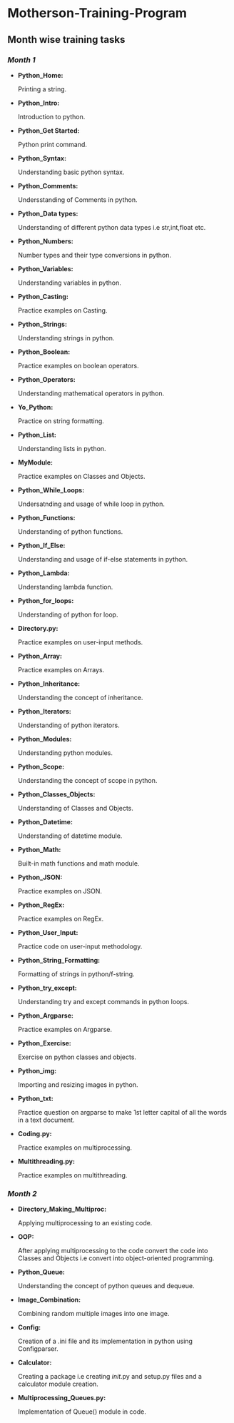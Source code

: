 # Motherson-Training-Program
## Month wise training tasks
### *Month 1*
- **Python_Home:**

    Printing a string.
- **Python_Intro:**

    Introduction to python.
- **Python_Get Started:**

    Python print command.
- **Python_Syntax:**

    Understanding basic python syntax.
- **Python_Comments:**

    Undersstanding of Comments in python.
- **Python_Data types:**

    Understanding of different python data types i.e str,int,float etc.
- **Python_Numbers:**

    Number types and their type conversions in python.
- **Python_Variables:**

    Understanding variables in python.
- **Python_Casting:**

    Practice examples on Casting.
- **Python_Strings:**

    Understanding strings in python.
- **Python_Boolean:**

    Practice examples on boolean operators.
- **Python_Operators:**

    Understanding mathematical operators in python.
- **Yo_Python:**

    Practice on string formatting.
- **Python_List:**

    Understanding lists in python.
- **MyModule:**

    Practice examples on Classes and Objects.
- **Python_While_Loops:**

    Undersatnding and usage of while loop in python.
- **Python_Functions:**

    Understanding of python functions.
- **Python_If_Else:**

    Understanding and usage of if-else statements in python.
- **Python_Lambda:**

    Understanding lambda function.
- **Python_for_loops:**

    Understanding of python for loop.
- **Directory.py:**

    Practice examples on user-input methods.
- **Python_Array:**

    Practice examples on Arrays.
- **Python_Inheritance:**

    Understanding the concept of inheritance.
- **Python_Iterators:**

    Understanding of python iterators.
- **Python_Modules:**

    Understanding python modules.
- **Python_Scope:**

    Understanding the concept of scope in python.
- **Python_Classes_Objects:**

    Understanding of Classes and Objects.
- **Python_Datetime:**

    Understanding of datetime module.
- **Python_Math:**

    Built-in math functions and math module.
- **Python_JSON:**

    Practice examples on JSON.
- **Python_RegEx:**

    Practice examples on RegEx.
- **Python_User_Input:**

    Practice code on user-input methodology.
- **Python_String_Formatting:**

    Formatting of strings in python/f-string.
- **Python_try_except:**

    Understanding try and except commands in python loops.
- **Python_Argparse:**

    Practice examples on Argparse.
- **Python_Exercise:**

    Exercise on python classes and objects.
- **Python_img:**

    Importing and resizing images in python.
- **Python_txt:**

    Practice question on argparse to make 1st letter capital of all the words in a text document.
- **Coding.py:**

    Practice examples on multiprocessing.
- **Multithreading.py:**

    Practice examples on multithreading.

### *Month 2*
- **Directory_Making_Multiproc:**

    Applying multiprocessing to an existing code.
- **OOP:**

    After applying multiprocessing to the code convert the code into Classes and Objects i.e convert into object-oriented programming.
- **Python_Queue:**

    Understanding the concept of python queues and dequeue.
- **Image_Combination:**

    Combining random multiple images into one image.
- **Config:**

    Creation of a .ini file and its implementation in python using Configparser.
- **Calculator:**

    Creating a package i.e creating _init_.py and setup.py files and a calculator module creation.
- **Multiprocessing_Queues.py:**

    Implementation of Queue() module in code.





